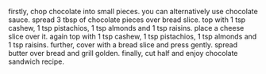 firstly, chop chocolate into small pieces.
you can alternatively use chocolate sauce.
spread 3 tbsp of chocolate pieces over bread slice.
top with 1 tsp cashew, 1 tsp pistachios, 1 tsp almonds and 1 tsp raisins.
place a cheese slice over it.
again top with 1 tsp cashew, 1 tsp pistachios, 1 tsp almonds and 1 tsp raisins.
further, cover with a bread slice and press gently.
spread butter over bread and grill golden.
finally, cut half and enjoy chocolate sandwich recipe.